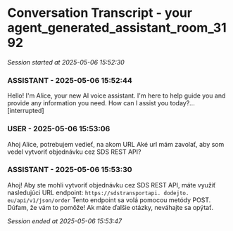 # Conversation Transcript - your agent_generated_assistant_room_3192

*Session started at 2025-05-06 15:52:30*

### ASSISTANT - 2025-05-06 15:52:44

Hello! I'm Alice, your new AI voice assistant. I'm here to help guide you and provide any information you need. How can I assist you today?... [interrupted]

### USER - 2025-05-06 15:53:06

Ahoj Alice, potrebujem vedieť, na akom URL Aké url mám zavolať, aby som vedel vytvoriť objednávku cez SDS REST API?

### ASSISTANT - 2025-05-06 15:53:30

Ahoj! Aby ste mohli vytvoriť objednávku cez SDS REST API, máte využiť nasledujúci URL endpoint:   `https://sdstransportapi. dodejto. eu/api/v1/json/order`  Tento endpoint sa volá pomocou metódy POST. Dúfam, že vám to pomôže! Ak máte ďalšie otázky, neváhajte sa opýtať.

*Session ended at 2025-05-06 15:53:47*
